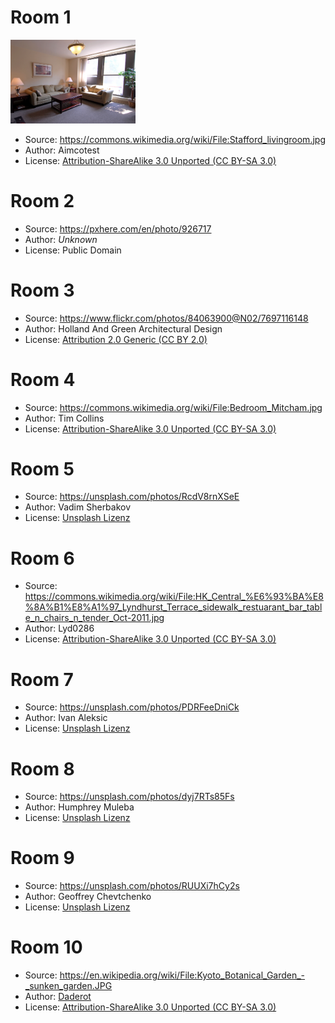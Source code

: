 # Room 1

<img width="200px" src="room1.jpg">

- Source: https://commons.wikimedia.org/wiki/File:Stafford_livingroom.jpg
- Author: Aimcotest
- License: [Attribution-ShareAlike 3.0 Unported (CC BY-SA 3.0) ](https://creativecommons.org/licenses/by-sa/3.0/deed.en)

# Room 2

- Source: https://pxhere.com/en/photo/926717
- Author: _Unknown_
- License: Public Domain

# Room 3

- Source: https://www.flickr.com/photos/84063900@N02/7697116148
- Author: Holland And Green Architectural Design
- License: [Attribution 2.0 Generic (CC BY 2.0) ](https://creativecommons.org/licenses/by/2.0/)

# Room 4

- Source: https://commons.wikimedia.org/wiki/File:Bedroom_Mitcham.jpg
- Author: Tim Collins
- License: [Attribution-ShareAlike 3.0 Unported (CC BY-SA 3.0)](https://creativecommons.org/licenses/by-sa/3.0/deed.en)

# Room 5

- Source: https://unsplash.com/photos/RcdV8rnXSeE
- Author: Vadim Sherbakov
- License: [Unsplash Lizenz](https://unsplash.com/de/lizenz)

# Room 6

- Source: https://commons.wikimedia.org/wiki/File:HK_Central_%E6%93%BA%E8%8A%B1%E8%A1%97_Lyndhurst_Terrace_sidewalk_restuarant_bar_table_n_chairs_n_tender_Oct-2011.jpg
- Author: Lyd0286
- License: [Attribution-ShareAlike 3.0 Unported (CC BY-SA 3.0)](https://creativecommons.org/licenses/by-sa/3.0/deed.en)

# Room 7

- Source: https://unsplash.com/photos/PDRFeeDniCk
- Author: Ivan Aleksic
- License: [Unsplash Lizenz](https://unsplash.com/de/lizenz)

# Room 8

- Source: https://unsplash.com/photos/dyj7RTs85Fs
- Author: Humphrey Muleba
- License: [Unsplash Lizenz](https://unsplash.com/de/lizenz)

# Room 9

- Source: https://unsplash.com/photos/RUUXi7hCy2s
- Author: Geoffrey Chevtchenko
- License: [Unsplash Lizenz](https://unsplash.com/de/lizenz)

# Room 10

- Source: https://en.wikipedia.org/wiki/File:Kyoto_Botanical_Garden_-_sunken_garden.JPG
- Author: [Daderot](https://commons.wikimedia.org/wiki/User:Daderot)
- License: [Attribution-ShareAlike 3.0 Unported (CC BY-SA 3.0)](https://creativecommons.org/licenses/by-sa/3.0/deed.en)

